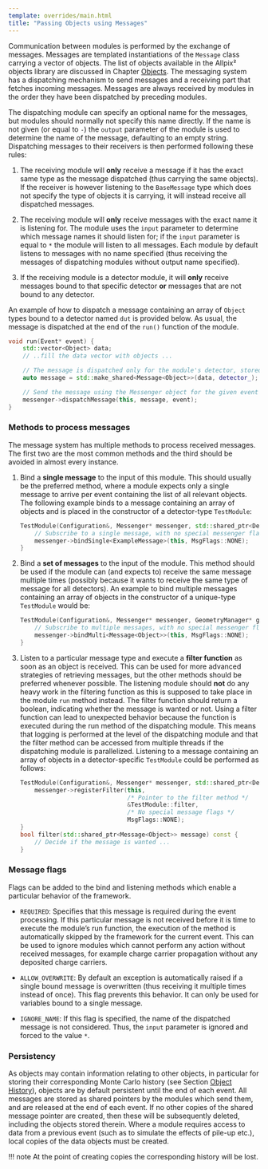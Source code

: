 ```yaml
---
template: overrides/main.html
title: "Passing Objects using Messages"
---
```


Communication between modules is performed by the exchange of messages.
Messages are templated instantiations of the `Message` class carrying a
vector of objects. The list of objects available in the Allpix² objects
library are discussed in Chapter [Objects](objects.md). The messaging system has
a dispatching mechanism to send messages and a receiving part that
fetches incoming messages. Messages are always received by modules in
the order they have been dispatched by preceding modules.

The dispatching module can specify an optional name for the messages,
but modules should normally not specify this name directly. If the name
is not given (or equal to `-`) the `output` parameter of the module is
used to determine the name of the message, defaulting to an empty
string. Dispatching messages to their receivers is then performed
following these rules:

1.  The receiving module will **only** receive a message if it has the exact same
    type as the message dispatched (thus carrying the same objects). If
    the receiver is however listening to the `BaseMessage` type which
    does not specify the type of objects it is carrying, it will instead
    receive all dispatched messages.

2.  The receiving module will **only** receive messages with the exact name it is
    listening for. The module uses the `input` parameter to determine
    which message names it should listen for; if the `input` parameter
    is equal to `*` the module will listen to all messages. Each module
    by default listens to messages with no name specified (thus
    receiving the messages of dispatching modules without output name
    specified).

3.  If the receiving module is a detector module, it will **only** receive
    messages bound to that specific detector **or** messages that are not bound
    to any detector.

An example of how to dispatch a message containing an array of `Object`
types bound to a detector named `dut` is provided below. As usual, the
message is dispatched at the end of the `run()` function of the module.

```cpp
void run(Event* event) {
    std::vector<Object> data;
    // ..fill the data vector with objects ...

    // The message is dispatched only for the module's detector, stored in "detector_"
    auto message = std::make_shared<Message<Object>>(data, detector_);

    // Send the message using the Messenger object for the given event
    messenger->dispatchMessage(this, message, event);
}
```

### Methods to process messages

The message system has multiple methods to process received messages.
The first two are the most common methods and the third should be
avoided in almost every instance.

1.  Bind a **single message** to the input of this module.
    This should usually be the preferred method, where a module expects only a single message to arrive per event containing the list of all relevant objects.
    The following example binds to a message containing an array of objects and is placed in the constructor of a detector-type `TestModule`:

    ```cpp
    TestModule(Configuration&, Messenger* messenger, std::shared_ptr<Detector>) {
        // Subscribe to a single message, with no special messenger flags
        messenger->bindSingle<ExampleMessage>(this, MsgFlags::NONE);
    }
    ```

2.  Bind a **set of messages** to the input of the module.
    This method should be used if the module can (and expects to) receive the same message multiple times (possibly because it wants to receive the same type of message for all detectors).
    An example to bind multiple messages containing an array of objects in the constructor of a unique-type `TestModule` would be:

    ```cpp
    TestModule(Configuration&, Messenger* messenger, GeometryManager* geo_manager) {
        // Subscribe to multiple messages, with no special messenger flags
        messenger->bindMulti<Message<Object>>(this, MsgFlags::NONE);
    }
    ```

3.  Listen to a particular message type and execute a **filter function** as soon as an object is
    received. This can be used for more advanced strategies of retrieving messages, but the other
    methods should be preferred whenever possible. The listening module should **not** do any heavy work
    in the filtering function as this is supposed to take place in the module `run` method instead.
    The filter function should return a boolean, indicating whether the message is wanted or not.
    Using a filter function can lead to unexpected behavior because the function is executed during the
    run method of the dispatching module. This means that logging is performed at the level of the
    dispatching module and that the filter method can be accessed from multiple threads if the
    dispatching module is parallelized. Listening to a message containing an array of objects in a
    detector-specific `TestModule` could be performed as follows:

    ```cpp
    TestModule(Configuration&, Messenger* messenger, std::shared_ptr<Detector>) {
        messenger->registerFilter(this,
                                  /* Pointer to the filter method */
                                  &TestModule::filter,
                                  /* No special message flags */
                                  MsgFlags::NONE);
    }
    bool filter(std::shared_ptr<Message<Object>> message) const {
        // Decide if the message is wanted ...
    }
    ```

### Message flags

Flags can be added to the bind and listening methods which enable a
particular behavior of the framework.

-   `REQUIRED`: Specifies that this message is required during the
    event processing. If this particular message is not received before
    it is time to execute the module’s run function, the execution of
    the method is automatically skipped by the framework for the current
    event. This can be used to ignore modules which cannot perform any
    action without received messages, for example charge carrier
    propagation without any deposited charge carriers.

-   `ALLOW_OVERWRITE`: By default an exception is automatically raised if
    a single bound message is overwritten (thus receiving it multiple
    times instead of once). This flag prevents this behavior. It can
    only be used for variables bound to a single message.

-   `IGNORE_NAME`: If this flag is specified, the name of the dispatched
    message is not considered. Thus, the `input` parameter is ignored
    and forced to the value `*`.

### Persistency

As objects may contain information relating to other objects, in
particular for storing their corresponding Monte Carlo history (see
Section [Object History](objects.md#object-history)), objects are by default persistent until the
end of each event. All messages are stored as shared pointers by the
modules which send them, and are released at the end of each event. If
no other copies of the shared message pointer are created, then these
will be subsequently deleted, including the objects stored therein.
Where a module requires access to data from a previous event (such as to
simulate the effects of pile-up etc.), local copies of the data objects
must be created.

!!! note
    At the point of creating copies the corresponding history will be lost.
